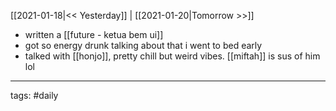 [[2021-01-18|<< Yesterday]] | [[2021-01-20|Tomorrow >>]]

- written a [[future - ketua bem ui]]
- got so energy drunk talking about that i went to bed early
- talked with [[honjo]], pretty chill but weird vibes. [[miftah]] is sus of him lol

___
tags: #daily

